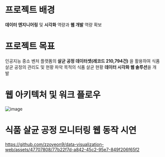 # 프로젝트 배경
 **데이터 엔지니어링** 및 **시각화** 역량과 **웹 개발** 역량 확보 

# 프로젝트 목표
인공지능 중소 벤처 플랫폼의 **살균 공정 데이터셋(레코드 210,794건)** 을 활용하여 식품 살균 공정의 관리도 및 현황 파악 목적의 식품 살균 현황 **데이터 시각화 웹 솔루션**을 개발

# 웹 아키텍처 및 워크 플로우

![image](https://github.com/zzoyeon9/data-visualization-web/assets/47707808/38c9a5d2-030d-48a3-b6ed-4afd6f100794)

# 식품 살균 공정 모니터링 웹 동작 시연

https://github.com/zzoyeon9/data-visualization-web/assets/47707808/77b22f7d-a842-45c2-95e7-849f206f65f2

